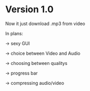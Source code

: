 # Version 1.0
Now it just download .mp3 from video

In plans: 

-> sexy GUI

-> choice between Video and Audio

-> choosing between qualitys

-> progress bar

-> compressing audio/video
